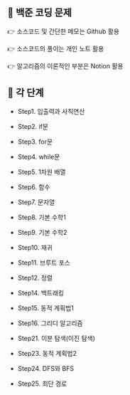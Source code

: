 ## 📘 백준 코딩 문제



 👉 소스코드 및 간단한 메모는 Github 활용

 👉 소스코드의 풀이는 개인 노트 활용

 👉 알고리즘의 이론적인 부분은 Notion 활용


## 📖 각 단계

* Step1. 입출력과 사칙연산

* Step2. if문

* Step3. for문

* Step4. while문

* Step5. 1차원 배열

* Step6. 함수

* Step7. 문자열

* Step8. 기본 수학1

* Step9. 기본 수학2

* Step10. 재귀

* Step11. 브루트 포스

* Step12. 정렬

* Step14. 백트래킹

* Step15. 동적 계획법1

* Step16. 그리디 알고리즘

* Step21. 이분 탐색(이진 탐색)

* Step23. 동적 계획법2

* Step24. DFS와 BFS

* Step25. 최단 경로